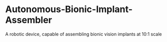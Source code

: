 # Autonomous-Bionic-Implant-Assembler
A robotic device, capable of assembling bionic vision implants at 10:1 scale
